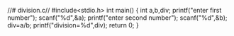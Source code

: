 //# division.c//
#include<stdio.h>
int main()
{
int a,b,div;
printf("enter first number");
scanf("%d",&a);
printf("enter second number");
scanf("%d",&b);
div=a/b;
printf("division=%d",div);
return 0;
}
